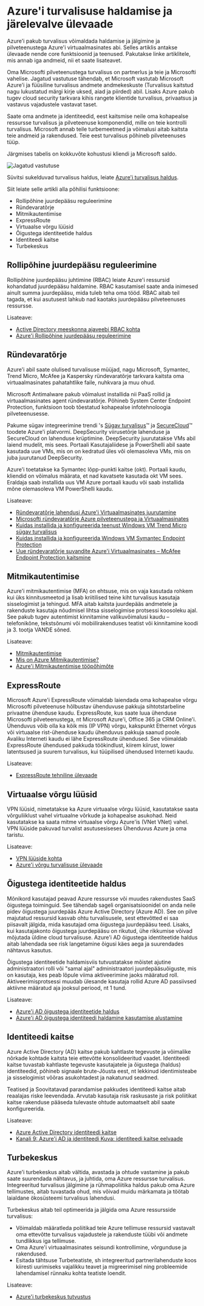 <properties
   pageTitle="Azure'i turvalisuse haldamise ja järelevalve ülevaade | Microsoft Azure'i"
   description=" Azure'i pakub turvalisus võimaldada haldamise ja jälgimine ja pilveteenustega Azure'i virtuaalmasinates abi.  Selles artiklis antakse ülevaade nende core funktsioonid ja teenused. "
   services="security"
   documentationCenter="na"
   authors="TerryLanfear"
   manager="StevenPo"
   editor="TomSh"/>

<tags
   ms.service="security"
   ms.devlang="na"
   ms.topic="article"
   ms.tgt_pltfrm="na"
   ms.workload="na"
   ms.date="08/16/2016"
   ms.author="terrylan"/>

# <a name="azure-security-management-and-monitoring-overview"></a>Azure'i turvalisuse haldamise ja järelevalve ülevaade

Azure'i pakub turvalisus võimaldada haldamise ja jälgimine ja pilveteenustega Azure'i virtuaalmasinates abi. Selles artiklis antakse ülevaade nende core funktsioonid ja teenused. Pakutakse linke artiklitele, mis annab iga andmeid, nii et saate lisateavet.

Oma Microsofti pilveteenustega turvalisus on partnerlus ja teie ja Microsofti vahelise. Jagatud vastutuse tähendab, et Microsoft vastutab Microsoft Azure'i ja füüsiline turvalisus andmete andmekeskuste (Turvalisus kaitstud nagu lukustatud märgi kirje uksed, aiad ja piirded) abil. Lisaks Azure pakub tugev cloud security tarkvara kihis rangete klientide turvalisus, privaatsus ja vastavus vajadustele vastavat taset.

Saate oma andmete ja identiteedid, eest kaitsmise neile oma kohapealse ressursse turvalisus ja pilveteenuse komponendid, mille on teie kontrolli turvalisus. Microsoft annab teile turbemeetmed ja võimalusi aitab kaitsta teie andmeid ja rakendused. Teie eest turvalisus põhineb pilveteenuses tüüp.

Järgmises tabelis on kokkuvõte kohustusi kliendi ja Microsoft saldo.

![Jagatud vastutuse][1]

Süvitsi sukelduvad turvalisus haldus, leiate [Azure'i turvalisus haldus](azure-security-management.md).

Siit leiate selle artikli alla põhilisi funktsioone:

- Rollipõhine juurdepääsu reguleerimine
- Ründevaratõrje
- Mitmikautentimise
- ExpressRoute
- Virtuaalse võrgu lüüsid
- Õigustega identiteetide haldus
- Identiteedi kaitse
- Turbekeskus

## <a name="role-based-access-control"></a>Rollipõhine juurdepääsu reguleerimine

Rollipõhine juurdepääsu juhtimine (RBAC) leiate Azure'i ressursid kohandatud juurdepääsu haldamine. RBAC kasutamisel saate anda inimesed ainult summa juurdepääsu, mida tuleb teha oma tööd.  RBAC aitab teil tagada, et kui asutusest lahkub nad kaotaks juurdepääsu pilveteenuses ressursse.

Lisateave:

- [Active Directory meeskonna ajaveebi RBAC kohta](http://i1.blogs.technet.com/b/ad/archive/2015/10/12/azure-rbac-is-ga.aspx)
- [Azure'i Rollipõhine juurdepääsu reguleerimine](../active-directory/role-based-access-control-configure.md)

## <a name="antimalware"></a>Ründevaratõrje

Azure'i abil saate olulised turvalisuse müüjad, nagu Microsoft, Symantec, Trend Micro, McAfee ja Kaspersky ründevaratõrje tarkvara kaitsta oma virtuaalmasinates pahatahtlike faile, nuhkvara ja muu ohud.

Microsoft Antimalware pakub võimalust installida nii PaaS rollid ja virtuaalmasinates agent ründevaratõrje. Põhineb System Center Endpoint Protection, funktsioon toob tõestatud kohapealse infotehnoloogia pilveteenusesse.

Pakume sügav integreerimine trendi 's [Sügav turvalisus](http://www.trendmicro.com/us/enterprise/cloud-solutions/deep-security/)™ ja [SecureCloud](http://www.trendmicro.com/us/enterprise/cloud-solutions/secure-cloud/)™ toodete Azure'i platvormi. DeepSecurity viirusetõrje lahenduse ja SecureCloud on lahenduse krüptimine. DeepSecurity juurutatakse VMs abil laiend mudelit, mis sees. Portaali Kasutajaliidese ja PowerShelli abil saate kasutada uue VMs, mis on on kedratud üles või olemasoleva VMs, mis on juba juurutanud DeepSecurity.

Azure'i toetatakse ka Symantec lõpp-punkti kaitse (okt). Portaali kaudu, kliendid on võimalus määrata, et nad kavatsete kasutada okt VM sees. Eraldaja saab installida uus VM Azure portaali kaudu või saab installida mõne olemasoleva VM PowerShelli kaudu.

Lisateave:

- [Ründevaratõrje lahendusi Azure'i Virtuaalmasinates juurutamine](https://azure.microsoft.com/blog/deploying-antimalware-solutions-on-azure-virtual-machines/)
- [Microsofti ründevaratõrje Azure pilveteenustega ja Virtuaalmasinates](../security/azure-security-antimalware.md)
- [Kuidas installida ja konfigureerida teenust Windows VM Trend Micro sügav turvalisus](../virtual-machines/virtual-machines-windows-classic-install-trend.md)
- [Kuidas installida ja konfigureerida Windows VM Symantec Endpoint Protection](../virtual-machines/virtual-machines-windows-classic-install-symantec.md)
- [Uue ründevaratõrje suvandite Azure'i Virtuaalmasinates – McAfee Endpoint Protection kaitsmine](https://azure.microsoft.com/blog/new-antimalware-options-for-protecting-azure-virtual-machines/)

## <a name="multi-factor-authentication"></a>Mitmikautentimise

Azure'i mitmikautentimise (MFA) on ehtsuse, mis on vaja kasutada rohkem kui üks kinnitusmeetod ja lisab kriitilised teine kiht turvalisus kasutaja sisselogimist ja tehingud. MFA aitab kaitsta juurdepääs andmetele ja rakenduste kasutaja nõudmisel lihtsa sisselogimise protsessi koosoleku ajal. See pakub tugev autentimist kinnitamine valikuvõimalusi kaudu – telefonikõne, tekstsõnumi või mobiilirakenduses teatist või kinnitamine koodi ja 3. tootja VANDE sõned.

Lisateave:

- [Mitmikautentimise](https://azure.microsoft.com/documentation/services/multi-factor-authentication/)
- [Mis on Azure Mitmikautentimise?](../multi-factor-authentication/multi-factor-authentication.md)
- [Azure'i Mitmikautentimise tööpõhimõte](../multi-factor-authentication/multi-factor-authentication-how-it-works.md)

## <a name="expressroute"></a>ExpressRoute

Microsoft Azure'i ExpressRoute võimaldab laiendada oma kohapealse võrgu Microsofti pilveteenuse hõlbustav ühenduvuse pakkuja sihtotstarbeline privaatne ühenduse kaudu. ExpressRoute, kus saate luua ühenduse Microsofti pilveteenustega, nt Microsoft Azure'i, Office 365 ja CRM Online'i. Ühenduvus võib olla ka kõik mis (IP VPN) võrgu, kakspunkt Ethernet võrgus või virtuaalse rist-ühenduse kaudu ühenduvus pakkuja saanud poole. Avaliku Interneti kaudu ei lähe ExpressRoute ühendused. See võimaldab ExpressRoute ühendused pakkuda töökindlust, kiirem kiirust, lower latentsused ja suurem turvalisus, kui tüüpilised ühendused Interneti kaudu.

Lisateave:

- [ExpressRoute tehniline ülevaade](../expressroute/expressroute-introduction.md)

## <a name="virtual-network-gateways"></a>Virtuaalse võrgu lüüsid

VPN lüüsid, nimetatakse ka Azure virtuaalse võrgu lüüsid, kasutatakse saata võrguliiklust vahel virtuaalne võrkude ja kohapealse asukohad. Neid kasutatakse ka saata mitme virtuaalse võrgu Azure'is (VNet VNet) vahel.  VPN lüüside pakuvad turvalist asutusesiseses Ühenduvus Azure ja oma taristu.

Lisateave:

- [VPN lüüside kohta](../vpn-gateway/vpn-gateway-about-vpngateways.md)
- [Azure'i võrgu turvalisuse ülevaade](security-network-overview.md)

## <a name="privileged-identity-management"></a>Õigustega identiteetide haldus

Mõnikord kasutajad peavad Azure ressursse või muudes rakendustes SaaS õigustega toiminguid. See tähendab sageli organisatsioonidel on anda neile pidev õigustega juurdepääs Azure Active Directory (Azure AD). See on pilve majutatud ressursid kasvab ohtu turvalisusele, sest ettevõtted ei saa piisavalt jälgida, mida kasutajad oma õigustega juurdepääsu teed.
Lisaks, kui kasutajakonto õigustega juurdepääsu on rikutud, ühe rikkumise võivad mõjutada üldine cloud turvalisuse. Azure'i AD õigustega identiteetide haldus aitab lahendada see risk langetamine õigusi käes aega ja suurendades nähtavus kasutus.  

Õigustega identiteetide haldamisviis tutvustatakse mõistet ajutine administraatori rolli või "samal ajal" administraatori juurdepääsuõiguste, mis on kasutaja, kes peab lõpule viima aktiveerimine jaoks määratud roll. Aktiveerimisprotsessi muudab ülesande kasutaja rollid Azure AD passiivsed aktiivne määratud aja jooksul periood, nt 1 tund.

Lisateave:

- [Azure'i AD õigustega identiteetide haldus](../active-directory/active-directory-privileged-identity-management-configure.md)
- [Azure'i AD õigustega identiteedi haldamine kasutamise alustamine](../active-directory/active-directory-privileged-identity-management-getting-started.md)

## <a name="identity-protection"></a>Identiteedi kaitse

Azure Active Directory (AD) kaitse pakub kahtlaste tegevuste ja võimalike nõrkade kohtade kaitsta teie ettevõtte konsolideeritud vaadet. Identiteedi kaitse tuvastab kahtlaste tegevuste kasutajatele ja õigustega (haldus) identiteedid, põhineb signaale brute-Jõusta eest, nt lekkinud identimisteabe ja sisselogimist võõras asukohtadest ja nakatunud seadmed.

Teatised ja Soovitatavad parandamise pakkudes identiteedi kaitse aitab reaalajas riske leevendada. Arvutab kasutaja risk raskusaste ja risk poliitikat kaitse rakenduse pääseda tulevaste ohtude automaatselt abil saate konfigureerida.

Lisateave:

- [Azure Active Directory identiteedi kaitse](../active-directory/active-directory-identityprotection.md)
- [Kanali 9: Azure'i AD ja identiteedi Kuva: identiteedi kaitse eelvaade](https://channel9.msdn.com/Series/Azure-AD-Identity/Azure-AD-and-Identity-Show-Identity-Protection-Preview)

## <a name="security-center"></a>Turbekeskus

Azure'i turbekeskus aitab vältida, avastada ja ohtude vastamine ja pakub saate suurendada nähtavus, ja juhtida, oma Azure ressursse turvalisus. Integreeritud turvalisus jälgimine ja rühmapoliitika haldus pakub oma Azure tellimustes, aitab tuvastada ohud, mis võivad muidu märkamata ja töötab laialdane ökosüsteemi turvalisus lahendusi.

Turbekeskus aitab teil optimeerida ja jälgida oma Azure ressursside turvalisus:

- Võimaldab määratleda poliitikad teie Azure tellimuse ressursid vastavalt oma ettevõtte turvalisus vajadustele ja rakenduste tüübi või andmete tundlikkus iga tellimuse.
- Oma Azure'i virtuaalmasinates seisundi kontrollimine, võrgunduse ja rakendused.
- Esitada tähtsuse Turbeteatiste, sh integreeritud partnerilahenduste koos kiiresti uurimiseks vajalikku teavet ja migreerimisel ning probleemide lahendamisel rünnaku kohta teatiste loendit.

Lisateave:

- [Azure'i turbekeskus tutvustus](../security-center/security-center-intro.md)

<!--Image references-->
[1]: ./media/security-management-and-monitoring-overview/shared-responsibility.png
